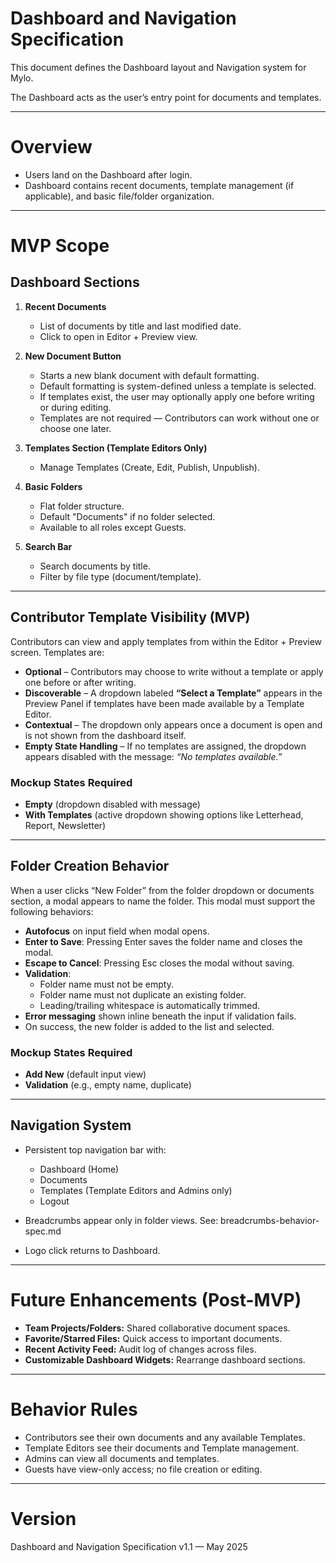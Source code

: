 # Dashboard and Navigation Specification

This document defines the Dashboard layout and Navigation system for Mylo.

The Dashboard acts as the user’s entry point for documents and templates.

---

# Overview

- Users land on the Dashboard after login.
- Dashboard contains recent documents, template management (if applicable), and basic file/folder organization.

---

# MVP Scope

## Dashboard Sections

1. **Recent Documents**
   - List of documents by title and last modified date.
   - Click to open in Editor + Preview view.

2. **New Document Button**
   - Starts a new blank document with default formatting.
   - Default formatting is system-defined unless a template is selected.
   - If templates exist, the user may optionally apply one before writing or during editing.
   - Templates are not required — Contributors can work without one or choose one later.

3. **Templates Section (Template Editors Only)**
   - Manage Templates (Create, Edit, Publish, Unpublish).

4. **Basic Folders**
   - Flat folder structure.
   - Default "Documents" if no folder selected.
   - Available to all roles except Guests.

5. **Search Bar**
   - Search documents by title.
   - Filter by file type (document/template).


---

## Contributor Template Visibility (MVP)

Contributors can view and apply templates from within the Editor + Preview screen. Templates are:

- **Optional** – Contributors may choose to write without a template or apply one before or after writing.
- **Discoverable** – A dropdown labeled **“Select a Template”** appears in the Preview Panel if templates have been made available by a Template Editor.
- **Contextual** – The dropdown only appears once a document is open and is not shown from the dashboard itself.
- **Empty State Handling** – If no templates are assigned, the dropdown appears disabled with the message: *“No templates available.”*

### Mockup States Required
- **Empty** (dropdown disabled with message)
- **With Templates** (active dropdown showing options like Letterhead, Report, Newsletter)

  
---

## Folder Creation Behavior

When a user clicks “New Folder” from the folder dropdown or documents section, a modal appears to name the folder. This modal must support the following behaviors:

- **Autofocus** on input field when modal opens.
- **Enter to Save**: Pressing Enter saves the folder name and closes the modal.
- **Escape to Cancel**: Pressing Esc closes the modal without saving.
- **Validation**:
  - Folder name must not be empty.
  - Folder name must not duplicate an existing folder.
  - Leading/trailing whitespace is automatically trimmed.
- **Error messaging** shown inline beneath the input if validation fails.
- On success, the new folder is added to the list and selected.

### Mockup States Required
- **Add New** (default input view)
- **Validation** (e.g., empty name, duplicate)

---

## Navigation System

- Persistent top navigation bar with:
  - Dashboard (Home)
  - Documents
  - Templates (Template Editors and Admins only)
  - Logout

- Breadcrumbs appear only in folder views. See: breadcrumbs-behavior-spec.md
- Logo click returns to Dashboard.

---

# Future Enhancements (Post-MVP)

- **Team Projects/Folders:** Shared collaborative document spaces.
- **Favorite/Starred Files:** Quick access to important documents.
- **Recent Activity Feed:** Audit log of changes across files.
- **Customizable Dashboard Widgets:** Rearrange dashboard sections.

---

# Behavior Rules

- Contributors see their own documents and any available Templates.
- Template Editors see their documents and Template management.
- Admins can view all documents and templates.
- Guests have view-only access; no file creation or editing.

---

# Version

Dashboard and Navigation Specification v1.1 — May 2025
